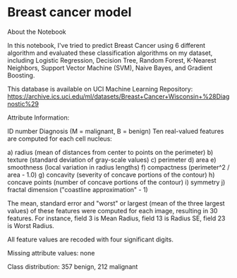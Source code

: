 # Breast cancer model
About the Notebook

In this notebook, I've tried to predict Breast Cancer using 6 different algorithm and evaluated these classification algorithms on my dataset, including Logistic Regression, Decision Tree, Random Forest, K-Nearest Neighbors, Support Vector Machine (SVM), Naive Bayes, and Gradient Boosting.

This database is available on UCI Machine Learning Repository: https://archive.ics.uci.edu/ml/datasets/Breast+Cancer+Wisconsin+%28Diagnostic%29

Attribute Information:

ID number
Diagnosis (M = malignant, B = benign)
Ten real-valued features are computed for each cell nucleus:

a) radius (mean of distances from center to points on the perimeter)
b) texture (standard deviation of gray-scale values)
c) perimeter
d) area
e) smoothness (local variation in radius lengths)
f) compactness (perimeter^2 / area - 1.0)
g) concavity (severity of concave portions of the contour)
h) concave points (number of concave portions of the contour)
i) symmetry
j) fractal dimension ("coastline approximation" - 1)

The mean, standard error and "worst" or largest (mean of the three largest values) of these features were computed for each image, resulting in 30 features. For instance, field 3 is Mean Radius, field 13 is Radius SE, field 23 is Worst Radius.

All feature values are recoded with four significant digits.

Missing attribute values: none

Class distribution: 357 benign, 212 malignant

